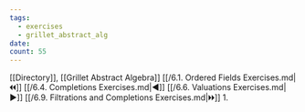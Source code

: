 ```yaml
---
tags:
  - exercises
  - grillet_abstract_alg
date:
count: 55
---
```

[[Directory]], [[Grillet Abstract Algebra]]
[[/6.1. Ordered Fields Exercises.md|🞀🞀]] [[/6.4. Completions Exercises.md|◀]] [[/6.6. Valuations Exercises.md|▶]] [[/6.9. Filtrations and Completions Exercises.md|🞂🞂]]
1. 